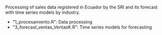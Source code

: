 Processing of sales data registered in Ecuador by the SRI and its forecast with time series models by industry.

- "1_procesamiento.R": Data processing
- "3_forecast_ventas_VentasK.R": Time series models for forecasting
